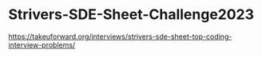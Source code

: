# Strivers-SDE-Sheet-Challenge2023
https://takeuforward.org/interviews/strivers-sde-sheet-top-coding-interview-problems/
